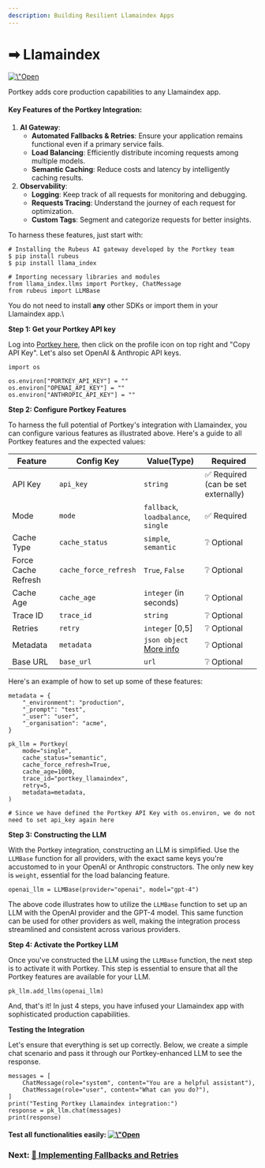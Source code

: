 ```yaml
---
description: Building Resilient Llamaindex Apps
---
```


# ➡ Llamaindex

[![\\"Open](https://colab.research.google.com/assets/colab-badge.svg)](https://colab.research.google.com/github/jerryjliu/llama\_index/blob/main/docs/examples/llm/portkey.ipynb)

Portkey adds core production capabilities to any Llamaindex app.

#### Key Features of the Portkey Integration: <a href="#key-features-of-portkeys-integration-with-llamaindex" id="key-features-of-portkeys-integration-with-llamaindex"></a>

1. **AI Gateway**:
   * **Automated Fallbacks & Retries**: Ensure your application remains functional even if a primary service fails.
   * **Load Balancing**: Efficiently distribute incoming requests among multiple models.
   * **Semantic Caching**: Reduce costs and latency by intelligently caching results.
2. **Observability**:
   * **Logging**: Keep track of all requests for monitoring and debugging.
   * **Requests Tracing**: Understand the journey of each request for optimization.
   * **Custom Tags**: Segment and categorize requests for better insights.

To harness these features, just start with:

```
# Installing the Rubeus AI gateway developed by the Portkey team
$ pip install rubeus
$ pip install llama_index

# Importing necessary libraries and modules
from llama_index.llms import Portkey, ChatMessage
from rubeus import LLMBase
```

You do not need to install **any** other SDKs or import them in your Llamaindex app.\


**Step 1: Get your Portkey API key**

Log into [Portkey here](https://app.portkey.ai/), then click on the profile icon on top right and "Copy API Key". Let's also set OpenAI & Anthropic API keys.

```
import os

os.environ["PORTKEY_API_KEY"] = ""
os.environ["OPENAI_API_KEY"] = ""
os.environ["ANTHROPIC_API_KEY"] = ""
```

**Step 2: Configure Portkey Features**

To harness the full potential of Portkey's integration with Llamaindex, you can configure various features as illustrated above. Here's a guide to all Portkey features and the expected values:

| Feature             | Config Key            | Value(Type)                                                                     | Required                           |
| ------------------- | --------------------- | ------------------------------------------------------------------------------- | ---------------------------------- |
| API Key             | `api_key`             | `string`                                                                        | ✅ Required (can be set externally) |
| Mode                | `mode`                | `fallback`, `loadbalance`, `single`                                             | ✅ Required                         |
| Cache Type          | `cache_status`        | `simple`, `semantic`                                                            | ❔ Optional                         |
| Force Cache Refresh | `cache_force_refresh` | `True`, `False`                                                                 | ❔ Optional                         |
| Cache Age           | `cache_age`           | `integer` (in seconds)                                                          | ❔ Optional                         |
| Trace ID            | `trace_id`            | `string`                                                                        | ❔ Optional                         |
| Retries             | `retry`               | `integer` \[0,5]                                                                | ❔ Optional                         |
| Metadata            | `metadata`            | `json object` [More info](https://docs.portkey.ai/key-features/custom-metadata) | ❔ Optional                         |
| Base URL            | `base_url`            | `url`                                                                           | ❔ Optional                         |

Here's an example of how to set up some of these features:

```
metadata = {
    "_environment": "production",
    "_prompt": "test",
    "_user": "user",
    "_organisation": "acme",
}

pk_llm = Portkey(
    mode="single",
    cache_status="semantic",
    cache_force_refresh=True,
    cache_age=1000,
    trace_id="portkey_llamaindex",
    retry=5,
    metadata=metadata,
)

# Since we have defined the Portkey API Key with os.environ, we do not need to set api_key again here
```

**Step 3: Constructing the LLM**

With the Portkey integration, constructing an LLM is simplified. Use the `LLMBase` function for all providers, with the exact same keys you're accustomed to in your OpenAI or Anthropic constructors. The only new key is `weight`, essential for the load balancing feature.

```
openai_llm = LLMBase(provider="openai", model="gpt-4")
```

The above code illustrates how to utilize the `LLMBase` function to set up an LLM with the OpenAI provider and the GPT-4 model. This same function can be used for other providers as well, making the integration process streamlined and consistent across various providers.

**Step 4: Activate the Portkey LLM**

Once you've constructed the LLM using the `LLMBase` function, the next step is to activate it with Portkey. This step is essential to ensure that all the Portkey features are available for your LLM.

```
pk_llm.add_llms(openai_llm)
```

And, that's it! In just 4 steps, you have infused your Llamaindex app with sophisticated production capabilities.

**Testing the Integration**

Let's ensure that everything is set up correctly. Below, we create a simple chat scenario and pass it through our Portkey-enhanced LLM to see the response.

```
messages = [
    ChatMessage(role="system", content="You are a helpful assistant"),
    ChatMessage(role="user", content="What can you do?"),
]
print("Testing Portkey Llamaindex integration:")
response = pk_llm.chat(messages)
print(response)
```

#### Test all functionalities easily: [![\\"Open](https://colab.research.google.com/assets/colab-badge.svg)](https://colab.research.google.com/github/jerryjliu/llama\_index/blob/main/docs/examples/llm/portkey.ipynb)

### Next: [🔁 Implementing Fallbacks and Retries](implementing-fallbacks-and-retries.md)

